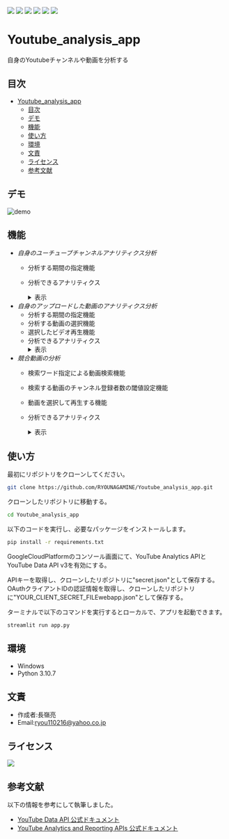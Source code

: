 ![](https://img.shields.io/github/repo-size/RYOUNAGAMINE/Youtube_analysis_app)
[![](https://img.shields.io/badge/YouTube-DataAPI-red)](https://developers.google.com/youtube/v3)
[![](https://img.shields.io/badge/YouTube-AnalyticsAPI-red)](https://developers.google.com/youtube/analytics)
![](https://img.shields.io/github/languages/top/RYOUNAGAMINE/Youtube_analysis_app)
![](https://img.shields.io/github/languages/count/RYOUNAGAMINE/Youtube_analysis_app)
![](https://img.shields.io/github/stars/RYOUNAGAMINE/Youtube_analysis_app?style=social)
# Youtube_analysis_app
自身のYoutubeチャンネルや動画を分析する

## 目次
- [Youtube\_analysis\_app](#youtube_analysis_app)
  - [目次](#目次)
  - [デモ](#デモ)
  - [機能](#機能)
  - [使い方](#使い方)
  - [環境](#環境)
  - [文責](#文責)
  - [ライセンス](#ライセンス)
  - [参考文献](#参考文献)

## デモ
![demo](https://user-images.githubusercontent.com/103870534/220037587-5e03ae9a-5da3-4e12-85c0-bda259783ea1.gif)

## 機能
- *自身のユーチューブチャンネルアナリティクス分析*
    - 分析する期間の指定機能
    - 分析できるアナリティクス
        <details>
        <summary>表示</summary>

        - 基本的なアナリティクス
            - 視聴回数
            - 視聴回数
            - 視聴時間
            - 高評価
            - 低評価
            - コメント
            - 共有回数
            - 登録回数
        - 日ごとの時系列アナリティクス(折れ線グラフグラフ)
            - 視聴回数
            - 視聴時間
            - 登録者数
        - 性別年齢別のアナリティクス(円グラフ)
        - 再生場所の詳細アナリティクス
        - 国別のアナリティクス
        - 再生デバイスごとのアナリティクス
        - 検索ワード別の再生回数
        </details>
- *自身のアップロードした動画のアナリティクス分析*
    - 分析する期間の指定機能
    - 分析する動画の選択機能
    - 選択したビデオ再生機能
    - 分析できるアナリティクス
        <details>
        <summary>表示</summary>
        - 基本的なアナリティクス
            - 視聴回数
            - 視聴回数
            - 視聴時間
            - 高評価
            - 低評価
            - コメント
            - 共有回数
            - 登録回数
        - 日ごとの時系列アナリティクス(折れ線グラフグラフ)
            - 視聴回数
            - 視聴時間
            - 登録者数
        - 視聴維持率(折れ線グラフ)
        - 性別年齢別のアナリティクス(円グラフ)
        - 再生場所の詳細アナリティクス
        - 検索ワード別の再生回数
        </details>
- *競合動画の分析*
    - 検索ワード指定による動画検索機能
    - 検索する動画のチャンネル登録者数の閾値設定機能
    - 動画を選択して再生する機能
    - 分析できるアナリティクス
        <details>
        <summary>表示</summary>

        - アップロード日
        - 視聴回数
        - 高評価
        - コメント数
        - チャンネル名
        - チャンネル登録者数
        </details>

## 使い方
最初にリポジトリをクローンしてください。
```bash
git clone https://github.com/RYOUNAGAMINE/Youtube_analysis_app.git
```

クローンしたリポジトリに移動する。
```bash
cd Youtube_analysis_app
```


以下のコードを実行し、必要なパッケージをインストールします。
```bash
pip install -r requirements.txt
```



GoogleCloudPlatformのコンソール画面にて、YouTube Analytics APIとYouTube Data API v3を有効にする。

APIキーを取得し、クローンしたリポジトリに"secret.json"として保存する。
OAuthクライアントIDの認証情報を取得し、クローンしたリポジトリに"YOUR_CLIENT_SECRET_FILEwebapp.json"として保存する。



ターミナルで以下のコマンドを実行するとローカルで、アプリを起動できます。
```bash
streamlit run app.py
```
## 環境
- Windows
- Python 3.10.7


## 文責
- 作成者:長嶺亮
- Email:ryou110216@yahoo.co.jp

## ライセンス
[![](https://img.shields.io/github/license/RYOUNAGAMINE/Youtube_analysis_app)](LICENSE)

## 参考文献
以下の情報を参考にして執筆しました。
- [YouTube Data API 公式ドキュメント](https://developers.google.com/youtube/v3)
- [YouTube Analytics and Reporting APIs 公式ドキュメント](https://developers.google.com/youtube/analytics)
